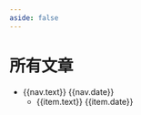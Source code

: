 ```yaml
---
aside: false
---
```


<script setup>
import { useData } from 'vitepress'

const data = useData()
let nav = data.theme.value.nav.slice(2)
const sidebar = data.theme.value.sidebar
nav = nav.concat([
    {text: '记录一次vue2项目升级vue3项目的过程', link: 'https://juejin.cn/post/7246940748167643196', date: '2023-06-21'},
    {text: 'mini-vue学习笔记', link: 'https://juejin.cn/post/7243680440694865980', date: '2023-06-12'},
    {text: '数据库学习笔记', link: 'https://juejin.cn/post/7238445305582190653', date: '2023-05-29'},
    {text: 'ElementUI问题处理笔记 - table组件之小计行', link: 'https://juejin.cn/post/7237531176587853884', date: '2023-05-27'},
    {text: '达梦数据库笔记', link: 'https://juejin.cn/post/7237295525707808823', date: '2023-05-26'},
    {text: 'Vue3的一次render函数多次执行问题排查', link: 'https://juejin.cn/post/7215844385614250021', date: '2023-03-29'},
    {text: '小程序开发简介',  link: 'https://zhuanlan.zhihu.com/p/472446728', date: '2022-02-25'},
    {text: 'Chrome如何禁用表单用户名密码自动填充',  link: 'https://zhuanlan.zhihu.com/p/439999982', date: '2021-12-01'},
    {text: '试用ECMAScript stage-3的特性top-level-await',  link: 'https://zhuanlan.zhihu.com/p/258912087', date: '2020-09-24'},
    {text: '由箭头函数引发的对一些概念的认识',  link: 'https://zhuanlan.zhihu.com/p/242329522', date: '2020-09-14'},
    {text: 'bigData解决方案',  link: 'https://zhuanlan.zhihu.com/p/216013922', date: '2020-09-09'},
    {text: '重温Promise',  link: 'https://zhuanlan.zhihu.com/p/210148646', date: '2020-12-01'},
    {text: 'async并发、继发、错误处理、顶层await、Promise',  link: 'https://zhuanlan.zhihu.com/p/210148646', date: '2020-09-01'},
    {text: '重温DOM事件流，捕获、冒泡、useCapture、passive',  link: 'https://zhuanlan.zhihu.com/p/203018970', date: '2020-08-28'},
    {text: 'editconfig介绍', link: 'https://www.jianshu.com/p/1f69633609b0', date: '2019-07-19'},
    {text: '由图片下方的3px间隙引出的vertical-align', link: 'https://www.jianshu.com/p/1f69633609b0', date: '2019-07-18'},
    {text: 'requireJs绝对路径与配置路径与相对路径', link: 'https://zhuanlan.zhihu.com/p/28618032', date: '2017-08-19'},
])
</script>

# 所有文章

<ul>
<li v-for="nav in nav" >
    <div :class="$style.li">
        <a :href="nav.link">{{nav.text}}</a>
        {{nav.date}}    
    </div>
    <ul v-if="sidebar[nav.activeMatch]?.length === 1">
        <li v-for="item in sidebar[nav.activeMatch][0].items" :class="$style.li">
            <a :href="item.link">{{item.text}}</a>
            {{item.date}}
        </li>
    </ul>
</li>
</ul>

<style module>
.li {
    display: flex;
    justify-content: space-between;
    font-family: '微软雅黑';
}

</style>

